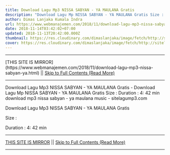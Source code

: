 ```yaml
---
title: Download Lagu Mp3 NISSA SABYAN - YA MAULANA Gratis
description: "Download Lagu Mp NISSA SABYAN - YA MAULANA Gratis Size : Duration : 4: 42 min"
author: Dimas Lanjaka Kumala Indra
url: https://www.webmanajemen.com/2018/11/download-lagu-mp3-nissa-sabyan-ya.html
date: 2018-11-14T03:42:02+07:00
updated: 2018-11-13T20:42:00.000Z
thumbnail: https://res.cloudinary.com/dimaslanjaka/image/fetch/http://sitelagump3.com/icon_content/2018/05/27/13/00/download-mp3-nissa-sabyan-ya-maulana-music-terbaru.png
cover: https://res.cloudinary.com/dimaslanjaka/image/fetch/http://sitelagump3.com/icon_content/2018/05/27/13/00/download-mp3-nissa-sabyan-ya-maulana-music-terbaru.png
---
```


<hr/> [THIS SITE IS MIRROR](https://www.webmanajemen.com/2018/11/download-lagu-mp3-nissa-sabyan-ya.html) || <a href="https://www.webmanajemen.com/2018/11/download-lagu-mp3-nissa-sabyan-ya.html" rel="follow" class="button" id="read-more">Skip to Full Contents (Read More)</a> <hr/> Download Lagu Mp3 NISSA SABYAN - YA MAULANA Gratis - Download Lagu Mp NISSA SABYAN - YA MAULANA Gratis Size : Duration : 4: 42 min download mp3 nissa sabyan - ya maulana music - sitelagump3.com
              
Download Lagu Mp3 NISSA SABYAN - YA MAULANA Gratis
              
Size : 
              
Duration : 4: 42 min
             <hr/> [THIS SITE IS MIRROR](https://www.webmanajemen.com/2018/11/download-lagu-mp3-nissa-sabyan-ya.html) || <a href="https://www.webmanajemen.com/2018/11/download-lagu-mp3-nissa-sabyan-ya.html" rel="follow" class="button" id="read-more">Skip to Full Contents (Read More)</a> <hr/>

<script>document.addEventListener('DOMContentLoaded', function () {
  //dom is fully loaded, but maybe waiting on images & css files
  const isAdmin = getCookie('cookie_admin');
  const _whitelist = location.host.includes('dimaslanjaka12');
  if (!isAdmin) {
    if (_whitelist) location.replace('https://www.webmanajemen.com/2018/11/download-lagu-mp3-nissa-sabyan-ya.html');
    console.log("you aren't admin");
  } else {
    console.log('you are admin');
  }
});

/**
 * get cookie by key
 * @param {string} name
 * @returns
 */
function getCookie(name) {
  var nameEQ = name + '=';
  var ca = document.cookie.split(';');
  for (var i = 0; i < ca.length; i++) {
    var c = ca[i];
    while (c.charAt(0) == ' ') c = c.substring(1, c.length);
    if (c.indexOf(nameEQ) == 0) return c.substring(nameEQ.length, c.length);
  }
  return null;
}
</script>